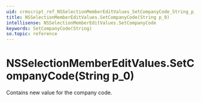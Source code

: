 ```yaml
---
uid: crmscript_ref_NSSelectionMemberEditValues_SetCompanyCode_String_p_0
title: NSSelectionMemberEditValues.SetCompanyCode(String p_0)
intellisense: NSSelectionMemberEditValues.SetCompanyCode
keywords: SetCompanyCode(String)
so.topic: reference
---
```


# NSSelectionMemberEditValues.SetCompanyCode(String p_0)

Contains new value for the company code.

